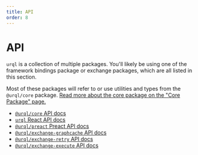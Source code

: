 ```yaml
---
title: API
order: 8
---
```


# API

`urql` is a collection of multiple packages. You'll likely be using one of the framework bindings
package or exchange packages, which are all listed in this section.

Most of these packages will refer to or use utilities and types from the `@urql/core` package. [Read
more about the core package on the "Core Package" page.](../concepts/core-package.md)

- [`@urql/core` API docs](./core.md)
- [`urql` React API docs](./urql.md)
- [`@urql/preact` Preact API docs](./preact.md)
- [`@urql/exchange-graphcache` API docs](./graphcache.md)
- [`@urql/exchange-retry` API docs](./retry-exchange.md)
- [`@urql/exchange-execute` API docs](./execute-exchange.md)
